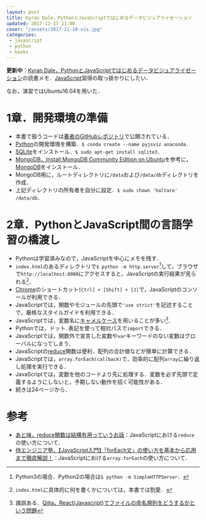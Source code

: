 ```yaml
---
layout: post
title: Kyran Dale，PythonとJavaScriptではじめるデータビジュアライゼーション
updated: 2017-11-17 21:00
cover: "/assets/2017-11-18-vis.jpg"
categories:
 - javascript
 - python
 - books
---
```


<i class="fa fa-spinner"></i> **更新中**：[Kyran Dale，PythonとJavaScriptではじめるデータビジュアライゼーション](http://amzn.asia/2saLJcb)の読書メモ．[JavaScript](https://developer.mozilla.org/ja/docs/Web/JavaScript)習得の取っ掛かりにしたい．

なお，演習ではUbuntu16.04を用いた．


# 1章．開発環境の準備
* 本書で扱うコードは[著者のGitHubレポジトリ](https://github.com/Kyrand/dataviz-with-python-and-js)で公開されている．
* [Python](https://www.python.org/)の開発環境を構築．`$ conda create --name pyjsviz anaconda`．
* [SQLite](https://www.sqlite.org/)をインストール．`$ sudo apt-get install sqlite3`．
* [MongoDB，Install MongoDB Community Edition on Ubuntu](https://docs.mongodb.com/manual/tutorial/install-mongodb-on-ubuntu/)を参考に，[MongoDB](https://www.mongodb.com/?_ga=2.209021842.1022727536.1511017438-1207852474.1511017438)をインストール．
* MongoDB用に，ルートディレクトリに`/data`および`/data/db`ディレクトリを作成．
* 上記ディレクトリの所有者を自分に設定．`$ sudo chown 'haltaro' /data/db`．

# 2章．PythonとJavaScript間の言語学習の橋渡し

* Pythonは学習済みなので，JavaScriptを中心にメモを残す．
* `index.html`のあるディレクトリで`$ python -m http.server`[^2]して，ブラウザで`http://localhost:8000`にアクセスすると，JavaScriptの実行結果が見られる[^3]．
* [Chrome](https://www.google.co.jp/chrome/browser/desktop/index.html)のショートカット`[Ctrl] + [Shift] + [J]`で，JavaScriptのコンソールが利用できる．
* JavaScriptでは，関数やモジュールの先頭で`'use strict'`を記述することで，厳格なスタイルガイドを利用できる．
* JavaScriptでは，変数名に[キャメルケース](https://ja.wikipedia.org/wiki/%E3%82%AD%E3%83%A3%E3%83%A1%E3%83%AB%E3%82%B1%E3%83%BC%E3%82%B9)を用いることが多い[^1]．
* Pythonでは，ドット`.`表記を使って相対パスで`import`できる．
* JavaScriptでは，関数外で宣言した変数や`var`キーワードのない変数はグローバルになってしまう．
* JavaScriptの[reduce](http://taiju.hatenablog.com/entry/20110331/1301535208)関数は便利．配列の合計値などが簡単に計算できる．
* JavaScriptでは，`array.forEach(callback)`で，効率的に配列`array`に繰り返し処理を実行できる．
* JavaScriptでは，変数を他のコードより先に処理する．変数を必ず先頭で定義するようにしないと，予期しない動作を招く可能性がある．
* 続きは24ページから．

[^1]: 諸説ある．[Qiita，React(Javascript)でファイルの命名規則をどうするかという問題](https://qiita.com/takayukishmz@github/items/f833744f43958a3a9ea9)
[^2]: Python3の場合．Python2の場合は`$ python -m SimpleHTTPServer`．
[^3]: `index.html`に具体的に何を書くかについては，本書では割愛．

# 参考

* [あと味，reduce関数は結構有用っていうお話](http://taiju.hatenablog.com/entry/20110331/1301535208)：JavaScriptにおける`reduce`の使い方について．
* [侍エンジニア塾，【JavaScript入門】「forEach文」の使い方を基本から応用まで徹底解説！](https://www.sejuku.net/blog/20257)：JavaScriptにおける`array.forEach`の使い方について．
